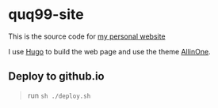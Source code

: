 # quq99-site

This is the source code for [my personal website](quq99.github.io)

I use [Hugo](https://gohugo.io/) to build the web page and use the theme [AllinOne](https://github.com/orianna-zzo/AllinOne).

## Deploy to github.io
> run `sh ./deploy.sh`


